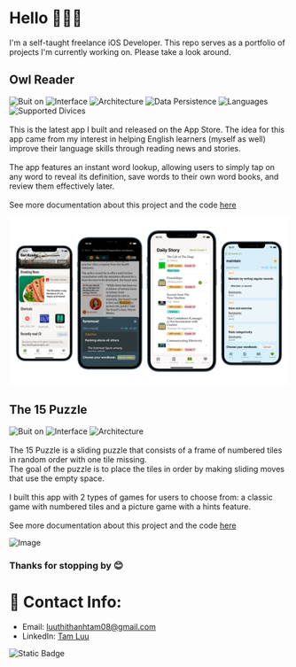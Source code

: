 # Hello 🙋🏻‍♀️
I'm a self-taught freelance iOS Developer.
This repo serves as a portfolio of projects I'm currently working on. Please take a look around.

## Owl Reader
![Buit on](https://img.shields.io/badge/Built_on-Swift-red?logo=Swift)
![Interface](https://img.shields.io/badge/Interface-SwiftUI-yellow)
![Architecture](https://img.shields.io/badge/Architecture-MVVM-green)
![Data Persistence](https://img.shields.io/badge/Data_Persistence-SwiftData-blue)
![Languages](https://img.shields.io/badge/Languages-8-orange)
![Supported Divices](https://img.shields.io/badge/Supported_Divices-iPhone%2C_iPad-orange?color=violet)<br />
<br />
This is the latest app I built and released on the App Store. The idea for this app came from my interest in helping English learners (myself as well) improve their language skills through reading news and stories.<br />
<br />
The app features an instant word lookup, allowing users to simply tap on any word to reveal its definition, save words to their own word books, and review them effectively later.<br />
<br />
See more documentation about this project and the code [here](https://github.com/bii-08/Bookworm)

![Image](https://github.com/bii-08/Portfolio/blob/main/Images/OwlReader_Screenshot.png)

## The 15 Puzzle
![Buit on](https://img.shields.io/badge/Built_on-Swift-red?logo=Swift)
![Interface](https://img.shields.io/badge/Interface-SwiftUI-yellow)
![Architecture](https://img.shields.io/badge/Architecture-MVVM-green)
<br />
<br />
The 15 Puzzle is a sliding puzzle that consists of a frame of numbered tiles in random order with one tile missing.<br />
The goal of the puzzle is to place the tiles in order by making sliding moves that use the empty space.<br />
<br />
I built this app with 2 types of games for users to choose from: a classic game with numbered tiles and a picture game with a hints feature.
<br />
<br />
See more documentation about this project and the code [here](https://github.com/bii-08/Sliding15PuzzleGame)

![Image](https://github.com/bii-08/Portfolio/blob/main/Images/15Puzzle_Screenshot.png)
<br />
### Thanks for stopping by 😊

# 📱 Contact Info:

- Email: luuthithanhtam08@gmail.com
- LinkedIn: [Tam Luu](https://www.linkedin.com/in/tam-luu-818187173/)<br />

![Static Badge](https://img.shields.io/badge/Built_with_%F0%9F%92%93-blue)
